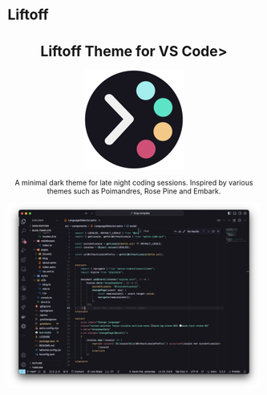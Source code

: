 # Liftoff

<h1 align="center">
  Liftoff Theme for VS Code>
</h1>
<div align="center"><img src="images/icon.png" width="200" height="200" /></div>
<p align="center">
  A minimal dark theme for late night coding sessions. Inspired by various themes such as Poimandres, Rose Pine and Embark.
</p>

![demo](images/demo.png)
